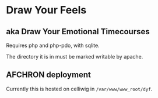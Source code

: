 # Draw Your Feels

## aka Draw Your Emotional Timecourses

Requires php and php-pdo, with sqlite.

The directory it is in must be marked writable by apache.

## AFCHRON deployment

Currently this is hosted on celliwig in `/var/www/www_root/dyf`.
